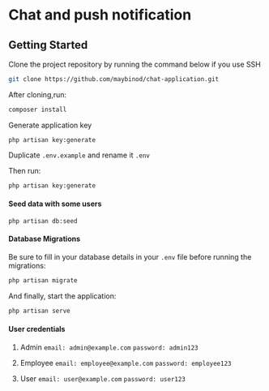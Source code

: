 # Chat and push notification

## Getting Started

Clone the project repository by running the command below if you use SSH

```bash
git clone https://github.com/maybinod/chat-application.git
```

After cloning,run:

```bash
composer install
```

Generate application key
````
php artisan key:generate
````
Duplicate `.env.example` and rename it `.env`

Then run:

```bash
php artisan key:generate
```

#### Seed data with some users
````
php artisan db:seed
````

#### Database Migrations

Be sure to fill in your database details in your `.env` file before running the migrations:

```bash
php artisan migrate
```

And finally, start the application:

```bash
php artisan serve
```

#### User credentials
1. Admin
    `email: admin@example.com`
    `password: admin123`

2. Employee
   `email: employee@example.com`
   `password: employee123`

3. User
   `email: user@example.com`
   `password: user123`
